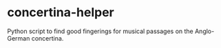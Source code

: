 # concertina-helper
Python script to find good fingerings for musical passages on the Anglo-German concertina.

